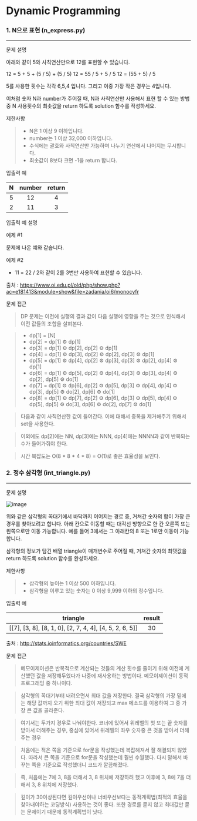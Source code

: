 # Dynamic Programming
### 1. N으로 표현 (n_express.py)
---
문제 설명

아래와 같이 5와 사칙연산만으로 12를 표현할 수 있습니다.

12 = 5 + 5 + (5 / 5) + (5 / 5)
12 = 55 / 5 + 5 / 5
12 = (55 + 5) / 5

5를 사용한 횟수는 각각 6,5,4 입니다. 그리고 이중 가장 작은 경우는 4입니다.

이처럼 숫자 N과 number가 주어질 때, N과 사칙연산만 사용해서 표현 할 수 있는 방법 중 N 사용횟수의 최솟값을 return 하도록 solution 함수를 작성하세요.

제한사항
> * N은 1 이상 9 이하입니다.
> * number는 1 이상 32,000 이하입니다.
> * 수식에는 괄호와 사칙연산만 가능하며 나누기 연산에서 나머지는 무시합니다.
> * 최솟값이 8보다 크면 -1을 return 합니다.

입출력 예

|N|number|return|
|:-:|:--:|:----:|
|5|12|4|
|2|11|3|

입출력 예 설명

예제 #1

문제에 나온 예와 같습니다.

예제 #2

* 11 = 22 / 2와 같이 2를 3번만 사용하여 표현할 수 있습니다.

출처 : https://www.oi.edu.pl/old/php/show.php?ac=e181413&module=show&file=zadania/oi6/monocyfr

문제 접근
> DP 문제는 이전에 실행의 결과 값이 다음 실행에 영향을 주는 것으로 인식해서 이전 값들의 조합을 살펴본다.

> * dp[1] = [N]
> * dp[2] = dp[1] ⚙︎ dp[1]
> * dp[3] = dp[1] ⚙︎ dp[2], dp[2] ⚙︎ dp[1]
> * dp[4] = dp[1] ⚙︎ dp[3], dp[2] ⚙︎ dp[2], dp[3] ⚙︎ dp[1]
> * dp[5] = dp[1] ⚙︎ dp[4], dp[2] ⚙︎ dp[3], dp[3] ⚙︎ dp[2], dp[4] ⚙︎ dp[1]
> * dp[6] = dp[1] ⚙︎ dp[5], dp[2] ⚙︎ dp[4], dp[3] ⚙︎ dp[3], dp[4] ⚙︎ dp[2], dp[5] ⚙︎ do[1]
> * dp[7] = dp[1] ⚙︎ dp[6], dp[2] ⚙︎ dp[5], dp[3] ⚙︎ dp[4], dp[4] ⚙︎ dp[3], dp[5] ⚙︎ do[2], dp[6] ⚙︎ do[1]
> * dp[8] = dp[1] ⚙︎ dp[7], dp[2] ⚙︎ dp[6], dp[3] ⚙︎ dp[5], dp[4] ⚙︎ dp[5], dp[5] ⚙︎ do[3], dp[6] ⚙︎ do[2], dp[7] ⚙︎ do[1]

> 다음과 같이 사칙연산한 값이 들어간다. 이에 대해서 중복을 제거해주기 위해서 set을 사용한다. 

> 이외에도 dp[2]에는 NN, dp[3]에는 NNN, dp[4]에는 NNNN과 같이 반복되는 수가 들어가줘야 한다.

> 시간 복잡도는 O(8 * 8 * 4 * 8) = O(1)로 좋은 효율성을 보인다.


### 2. 정수 삼각형 (int_triangle.py)
---
문제 설명

![image](https://user-images.githubusercontent.com/57613321/128980256-8e17aee3-81e0-4de6-a0f1-865d973cc853.png)

위와 같은 삼각형의 꼭대기에서 바닥까지 이어지는 경로 중, 거쳐간 숫자의 합이 가장 큰 경우를 찾아보려고 합니다. 아래 칸으로 이동할 때는 대각선 방향으로 한 칸 오른쪽 또는 왼쪽으로만 이동 가능합니다. 예를 들어 3에서는 그 아래칸의 8 또는 1로만 이동이 가능합니다.

삼각형의 정보가 담긴 배열 triangle이 매개변수로 주어질 때, 거쳐간 숫자의 최댓값을 return 하도록 solution 함수를 완성하세요.

제한사항
> * 삼각형의 높이는 1 이상 500 이하입니다.
> * 삼각형을 이루고 있는 숫자는 0 이상 9,999 이하의 정수입니다.

입출력 예

|triangle|result|
|:------:|:----:|
|[[7], [3, 8], [8, 1, 0], [2, 7, 4, 4], [4, 5, 2, 6, 5]]|30|

출처 : http://stats.ioinformatics.org/countries/SWE

문제 접근

> 메모이제이션은 반복적으로 계산되는 것들의 계산 횟수를 줄이기 위해 이전에 계산했던 값을 저장해두었다가 나중에 재사용하는 방법이다. 메모이제이션이 동적 프로그래밍 중 하나이다.

> 삼각형의 꼭대기부터 내려오면서 최대 값을 저장한다. 결국 삼각형의 가장 밑에는 해당 값까지 오기 위한 최대 값이 저장되고
max 메소드를 이용하여 그 중 가장 큰 값을 골라준다. 

> 여기서는 두가지 경우로 나눠야한다. 코너에 있어서 위레벨의 첫 또는 끝 숫자를 받아서 더해주는 경우, 중심에 있어서 위레벨의 좌우 숫자중 큰 것을 받아서 더해주는 경우

> 처음에는 적은 쪽을 기준으로 for문을 작성했는데 복잡해져서 잘 해결되지 않았다. 따라서 큰 쪽을 기준으로 for문을 작성했는데 훨씬 수월했다. 다시 말해서 바꾸는 쪽을 기준으로 작성했더니 코드가 깔끔해졌다.

> 즉, 처음에는 7에 3, 8을 더해서 3, 8 위치에 저장하려 했고 이후에 3, 8에 7을 더해서 3, 8 위치에 저장했다.

> 깊이가 30이상된다면 깊이우선이나 너비우선보다는 동적계획법(최적의 효율을 찾아내야하는 코딩방식) 사용하는 것이 좋다. 또한 경로를 묻지 않고 최대값만 묻는 문제이기 때문에 동적계획법이 낫다.
